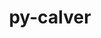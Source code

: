 ---
title: "py-calver"
layout: cache
categories: [package, develop-2023-12-10]
meta: {"versions": ["2022.6.26"], "compilers": ["apple-clang@=15.0.0", "cce@=15.0.1", "gcc@=11.1.0", "gcc@=11.3.0", "gcc@=11.4.0", "gcc@=7.3.1", "gcc@=7.5.0", "gcc@=9.4.0", "oneapi@=2023.2.0"], "oss": ["amzn2", "rhel8", "ubuntu18.04", "ubuntu20.04", "ubuntu22.04", "ventura"], "platforms": ["darwin", "linux"], "targets": ["aarch64", "neoverse_n1", "neoverse_v1", "ppc64le", "x86_64_v3", "zen4"], "stacks": ["aws-isc", "aws-isc-aarch64", "data-vis-sdk", "e4s", "e4s-cray-rhel", "e4s-neoverse_v1", "e4s-oneapi", "e4s-power", "e4s-rocm-external", "ml-darwin-aarch64-mps", "ml-linux-x86_64-cpu", "ml-linux-x86_64-cuda", "ml-linux-x86_64-rocm", "radiuss", "root"], "num_specs": 24, "num_specs_by_stack": {"ml-darwin-aarch64-mps": 2, "root": 24, "aws-isc-aarch64": 2, "aws-isc": 1, "e4s-cray-rhel": 2, "radiuss": 1, "e4s-neoverse_v1": 2, "data-vis-sdk": 2, "e4s-power": 2, "e4s": 3, "e4s-rocm-external": 1, "ml-linux-x86_64-cuda": 3, "ml-linux-x86_64-rocm": 3, "ml-linux-x86_64-cpu": 3, "e4s-oneapi": 4}}
spec_details: [{"hash": "dl64ubhanfmglistpt26hbppiocyt76d", "compiler": "apple-clang@=15.0.0", "versions": ["2022.6.26"], "os": "ventura", "platform": "darwin", "target": "aarch64", "variants": ["build_system=python_pip"], "stacks": ["ml-darwin-aarch64-mps", "root"], "size": "-", "tarball": "https://binaries.spack.io/develop-2023-12-10/build_cache/darwin-ventura-aarch64/apple-clang-15.0.0/py-calver-2022.6.26/darwin-ventura-aarch64-apple-clang-15.0.0-py-calver-2022.6.26-dl64ubhanfmglistpt26hbppiocyt76d.spack"}, {"hash": "sa7rzve24vw3fdkk2ckvrsd5kha2gxka", "compiler": "apple-clang@=15.0.0", "versions": ["2022.6.26"], "os": "ventura", "platform": "darwin", "target": "aarch64", "variants": ["build_system=python_pip"], "stacks": ["ml-darwin-aarch64-mps", "root"], "size": "-", "tarball": "https://binaries.spack.io/develop-2023-12-10/build_cache/darwin-ventura-aarch64/apple-clang-15.0.0/py-calver-2022.6.26/darwin-ventura-aarch64-apple-clang-15.0.0-py-calver-2022.6.26-sa7rzve24vw3fdkk2ckvrsd5kha2gxka.spack"}, {"hash": "4mgvfgjwmwomfsopqx3rybzxgqvo64ah", "compiler": "gcc@=7.3.1", "versions": ["2022.6.26"], "os": "amzn2", "platform": "linux", "target": "aarch64", "variants": ["build_system=python_pip"], "stacks": ["aws-isc-aarch64", "root"], "size": "-", "tarball": "https://binaries.spack.io/develop-2023-12-10/build_cache/linux-amzn2-aarch64/gcc-7.3.1/py-calver-2022.6.26/linux-amzn2-aarch64-gcc-7.3.1-py-calver-2022.6.26-4mgvfgjwmwomfsopqx3rybzxgqvo64ah.spack"}, {"hash": "i3gs55pjcun6xzwujxacvv7y7w3ykf5b", "compiler": "gcc@=7.3.1", "versions": ["2022.6.26"], "os": "amzn2", "platform": "linux", "target": "neoverse_n1", "variants": ["build_system=python_pip"], "stacks": ["aws-isc-aarch64", "root"], "size": "-", "tarball": "https://binaries.spack.io/develop-2023-12-10/build_cache/linux-amzn2-neoverse_n1/gcc-7.3.1/py-calver-2022.6.26/linux-amzn2-neoverse_n1-gcc-7.3.1-py-calver-2022.6.26-i3gs55pjcun6xzwujxacvv7y7w3ykf5b.spack"}, {"hash": "55abhs442jp5ns4g2ikwutm7dzlvpug3", "compiler": "gcc@=7.3.1", "versions": ["2022.6.26"], "os": "amzn2", "platform": "linux", "target": "x86_64_v3", "variants": ["build_system=python_pip"], "stacks": ["root", "aws-isc"], "size": "-", "tarball": "https://binaries.spack.io/develop-2023-12-10/build_cache/linux-amzn2-x86_64_v3/gcc-7.3.1/py-calver-2022.6.26/linux-amzn2-x86_64_v3-gcc-7.3.1-py-calver-2022.6.26-55abhs442jp5ns4g2ikwutm7dzlvpug3.spack"}, {"hash": "sslwuqhehwpw55qwt6vumn33udpjoddu", "compiler": "cce@=15.0.1", "versions": ["2022.6.26"], "os": "rhel8", "platform": "linux", "target": "zen4", "variants": ["build_system=python_pip"], "stacks": ["e4s-cray-rhel", "root"], "size": "-", "tarball": "https://binaries.spack.io/develop-2023-12-10/build_cache/linux-rhel8-zen4/cce-15.0.1/py-calver-2022.6.26/linux-rhel8-zen4-cce-15.0.1-py-calver-2022.6.26-sslwuqhehwpw55qwt6vumn33udpjoddu.spack"}, {"hash": "2o3pufxc7qiuepkilgf6ogxpctftbzil", "compiler": "cce@=15.0.1", "versions": ["2022.6.26"], "os": "rhel8", "platform": "linux", "target": "zen4", "variants": ["build_system=python_pip"], "stacks": ["e4s-cray-rhel", "root"], "size": "-", "tarball": "https://binaries.spack.io/develop-2023-12-10/build_cache/linux-rhel8-zen4/cce-15.0.1/py-calver-2022.6.26/linux-rhel8-zen4-cce-15.0.1-py-calver-2022.6.26-2o3pufxc7qiuepkilgf6ogxpctftbzil.spack"}, {"hash": "h56rswif6mhupexlmhbuam5umr66fkch", "compiler": "gcc@=7.5.0", "versions": ["2022.6.26"], "os": "ubuntu18.04", "platform": "linux", "target": "x86_64_v3", "variants": ["build_system=python_pip"], "stacks": ["root", "radiuss"], "size": "-", "tarball": "https://binaries.spack.io/develop-2023-12-10/build_cache/linux-ubuntu18.04-x86_64_v3/gcc-7.5.0/py-calver-2022.6.26/linux-ubuntu18.04-x86_64_v3-gcc-7.5.0-py-calver-2022.6.26-h56rswif6mhupexlmhbuam5umr66fkch.spack"}, {"hash": "2dg7v4urm3dgwwdxlminxynsrs4avn25", "compiler": "gcc@=11.4.0", "versions": ["2022.6.26"], "os": "ubuntu20.04", "platform": "linux", "target": "neoverse_v1", "variants": ["build_system=python_pip"], "stacks": ["e4s-neoverse_v1", "root"], "size": "-", "tarball": "https://binaries.spack.io/develop-2023-12-10/build_cache/linux-ubuntu20.04-neoverse_v1/gcc-11.4.0/py-calver-2022.6.26/linux-ubuntu20.04-neoverse_v1-gcc-11.4.0-py-calver-2022.6.26-2dg7v4urm3dgwwdxlminxynsrs4avn25.spack"}, {"hash": "dnetfwkrmmbip3d6wiiwep5atcmufois", "compiler": "gcc@=11.4.0", "versions": ["2022.6.26"], "os": "ubuntu20.04", "platform": "linux", "target": "neoverse_v1", "variants": ["build_system=python_pip"], "stacks": ["e4s-neoverse_v1", "root"], "size": "-", "tarball": "https://binaries.spack.io/develop-2023-12-10/build_cache/linux-ubuntu20.04-neoverse_v1/gcc-11.4.0/py-calver-2022.6.26/linux-ubuntu20.04-neoverse_v1-gcc-11.4.0-py-calver-2022.6.26-dnetfwkrmmbip3d6wiiwep5atcmufois.spack"}, {"hash": "xliovahchiojkglgvq3y6nwmiadecan6", "compiler": "gcc@=11.1.0", "versions": ["2022.6.26"], "os": "ubuntu20.04", "platform": "linux", "target": "x86_64_v3", "variants": ["build_system=python_pip"], "stacks": ["root", "data-vis-sdk"], "size": "-", "tarball": "https://binaries.spack.io/develop-2023-12-10/build_cache/linux-ubuntu20.04-x86_64_v3/gcc-11.1.0/py-calver-2022.6.26/linux-ubuntu20.04-x86_64_v3-gcc-11.1.0-py-calver-2022.6.26-xliovahchiojkglgvq3y6nwmiadecan6.spack"}, {"hash": "fvzftwhs3g65rb4s4l4d5jgedxgbufdb", "compiler": "gcc@=9.4.0", "versions": ["2022.6.26"], "os": "ubuntu20.04", "platform": "linux", "target": "ppc64le", "variants": ["build_system=python_pip"], "stacks": ["e4s-power", "root"], "size": "-", "tarball": "https://binaries.spack.io/develop-2023-12-10/build_cache/linux-ubuntu20.04-ppc64le/gcc-9.4.0/py-calver-2022.6.26/linux-ubuntu20.04-ppc64le-gcc-9.4.0-py-calver-2022.6.26-fvzftwhs3g65rb4s4l4d5jgedxgbufdb.spack"}, {"hash": "awdxdhuzhqqttemttpy2fltvyjqnbr5p", "compiler": "gcc@=9.4.0", "versions": ["2022.6.26"], "os": "ubuntu20.04", "platform": "linux", "target": "ppc64le", "variants": ["build_system=python_pip"], "stacks": ["e4s-power", "root"], "size": "-", "tarball": "https://binaries.spack.io/develop-2023-12-10/build_cache/linux-ubuntu20.04-ppc64le/gcc-9.4.0/py-calver-2022.6.26/linux-ubuntu20.04-ppc64le-gcc-9.4.0-py-calver-2022.6.26-awdxdhuzhqqttemttpy2fltvyjqnbr5p.spack"}, {"hash": "w7a5caxl3rbqrapylriibarydge6ccxd", "compiler": "gcc@=11.1.0", "versions": ["2022.6.26"], "os": "ubuntu20.04", "platform": "linux", "target": "x86_64_v3", "variants": ["build_system=python_pip"], "stacks": ["root", "data-vis-sdk"], "size": "-", "tarball": "https://binaries.spack.io/develop-2023-12-10/build_cache/linux-ubuntu20.04-x86_64_v3/gcc-11.1.0/py-calver-2022.6.26/linux-ubuntu20.04-x86_64_v3-gcc-11.1.0-py-calver-2022.6.26-w7a5caxl3rbqrapylriibarydge6ccxd.spack"}, {"hash": "j6m4a2pxr7xyqxnqbstddxohnzfjn5oz", "compiler": "gcc@=11.4.0", "versions": ["2022.6.26"], "os": "ubuntu20.04", "platform": "linux", "target": "x86_64_v3", "variants": ["build_system=python_pip"], "stacks": ["root", "e4s", "e4s-rocm-external"], "size": "-", "tarball": "https://binaries.spack.io/develop-2023-12-10/build_cache/linux-ubuntu20.04-x86_64_v3/gcc-11.4.0/py-calver-2022.6.26/linux-ubuntu20.04-x86_64_v3-gcc-11.4.0-py-calver-2022.6.26-j6m4a2pxr7xyqxnqbstddxohnzfjn5oz.spack"}, {"hash": "bydujlairkitfg5xkuoxmwc6jga2ng4f", "compiler": "gcc@=11.4.0", "versions": ["2022.6.26"], "os": "ubuntu20.04", "platform": "linux", "target": "x86_64_v3", "variants": ["build_system=python_pip"], "stacks": ["root", "e4s"], "size": "-", "tarball": "https://binaries.spack.io/develop-2023-12-10/build_cache/linux-ubuntu20.04-x86_64_v3/gcc-11.4.0/py-calver-2022.6.26/linux-ubuntu20.04-x86_64_v3-gcc-11.4.0-py-calver-2022.6.26-bydujlairkitfg5xkuoxmwc6jga2ng4f.spack"}, {"hash": "vmppfg2gjnxrfdxdujludftpbytyryzz", "compiler": "gcc@=11.4.0", "versions": ["2022.6.26"], "os": "ubuntu20.04", "platform": "linux", "target": "x86_64_v3", "variants": ["build_system=python_pip"], "stacks": ["root", "e4s"], "size": "-", "tarball": "https://binaries.spack.io/develop-2023-12-10/build_cache/linux-ubuntu20.04-x86_64_v3/gcc-11.4.0/py-calver-2022.6.26/linux-ubuntu20.04-x86_64_v3-gcc-11.4.0-py-calver-2022.6.26-vmppfg2gjnxrfdxdujludftpbytyryzz.spack"}, {"hash": "k5qfwxxm3jytnkjmv4pes73zckmaz5b6", "compiler": "gcc@=11.3.0", "versions": ["2022.6.26"], "os": "ubuntu22.04", "platform": "linux", "target": "x86_64_v3", "variants": ["build_system=python_pip"], "stacks": ["ml-linux-x86_64-cuda", "ml-linux-x86_64-rocm", "root", "ml-linux-x86_64-cpu"], "size": "-", "tarball": "https://binaries.spack.io/develop-2023-12-10/build_cache/linux-ubuntu22.04-x86_64_v3/gcc-11.3.0/py-calver-2022.6.26/linux-ubuntu22.04-x86_64_v3-gcc-11.3.0-py-calver-2022.6.26-k5qfwxxm3jytnkjmv4pes73zckmaz5b6.spack"}, {"hash": "i37ljgfe3dy5y4omsillkckc6vtazhz7", "compiler": "oneapi@=2023.2.0", "versions": ["2022.6.26"], "os": "ubuntu20.04", "platform": "linux", "target": "x86_64_v3", "variants": ["build_system=python_pip"], "stacks": ["e4s-oneapi", "root"], "size": "-", "tarball": "https://binaries.spack.io/develop-2023-12-10/build_cache/linux-ubuntu20.04-x86_64_v3/oneapi-2023.2.0/py-calver-2022.6.26/linux-ubuntu20.04-x86_64_v3-oneapi-2023.2.0-py-calver-2022.6.26-i37ljgfe3dy5y4omsillkckc6vtazhz7.spack"}, {"hash": "srimz4uzq3zvpvdxcltwrutgibipjkhn", "compiler": "oneapi@=2023.2.0", "versions": ["2022.6.26"], "os": "ubuntu20.04", "platform": "linux", "target": "x86_64_v3", "variants": ["build_system=python_pip"], "stacks": ["e4s-oneapi", "root"], "size": "-", "tarball": "https://binaries.spack.io/develop-2023-12-10/build_cache/linux-ubuntu20.04-x86_64_v3/oneapi-2023.2.0/py-calver-2022.6.26/linux-ubuntu20.04-x86_64_v3-oneapi-2023.2.0-py-calver-2022.6.26-srimz4uzq3zvpvdxcltwrutgibipjkhn.spack"}, {"hash": "ghyhy4k43naescbhdcu42znbxdu5f4jj", "compiler": "oneapi@=2023.2.0", "versions": ["2022.6.26"], "os": "ubuntu20.04", "platform": "linux", "target": "x86_64_v3", "variants": ["build_system=python_pip"], "stacks": ["e4s-oneapi", "root"], "size": "-", "tarball": "https://binaries.spack.io/develop-2023-12-10/build_cache/linux-ubuntu20.04-x86_64_v3/oneapi-2023.2.0/py-calver-2022.6.26/linux-ubuntu20.04-x86_64_v3-oneapi-2023.2.0-py-calver-2022.6.26-ghyhy4k43naescbhdcu42znbxdu5f4jj.spack"}, {"hash": "ttkpvajhtc7f3yswvslkekb4ujiu2wll", "compiler": "oneapi@=2023.2.0", "versions": ["2022.6.26"], "os": "ubuntu20.04", "platform": "linux", "target": "x86_64_v3", "variants": ["build_system=python_pip"], "stacks": ["e4s-oneapi", "root"], "size": "-", "tarball": "https://binaries.spack.io/develop-2023-12-10/build_cache/linux-ubuntu20.04-x86_64_v3/oneapi-2023.2.0/py-calver-2022.6.26/linux-ubuntu20.04-x86_64_v3-oneapi-2023.2.0-py-calver-2022.6.26-ttkpvajhtc7f3yswvslkekb4ujiu2wll.spack"}, {"hash": "36sapsv3yybbrgq335jey7jikcfeb23f", "compiler": "gcc@=11.3.0", "versions": ["2022.6.26"], "os": "ubuntu22.04", "platform": "linux", "target": "x86_64_v3", "variants": ["build_system=python_pip"], "stacks": ["ml-linux-x86_64-cuda", "ml-linux-x86_64-rocm", "root", "ml-linux-x86_64-cpu"], "size": "-", "tarball": "https://binaries.spack.io/develop-2023-12-10/build_cache/linux-ubuntu22.04-x86_64_v3/gcc-11.3.0/py-calver-2022.6.26/linux-ubuntu22.04-x86_64_v3-gcc-11.3.0-py-calver-2022.6.26-36sapsv3yybbrgq335jey7jikcfeb23f.spack"}, {"hash": "qx6wkrlnbsrcwruu7myu2dws44tnpddh", "compiler": "gcc@=11.3.0", "versions": ["2022.6.26"], "os": "ubuntu22.04", "platform": "linux", "target": "x86_64_v3", "variants": ["build_system=python_pip"], "stacks": ["ml-linux-x86_64-cuda", "ml-linux-x86_64-rocm", "root", "ml-linux-x86_64-cpu"], "size": "-", "tarball": "https://binaries.spack.io/develop-2023-12-10/build_cache/linux-ubuntu22.04-x86_64_v3/gcc-11.3.0/py-calver-2022.6.26/linux-ubuntu22.04-x86_64_v3-gcc-11.3.0-py-calver-2022.6.26-qx6wkrlnbsrcwruu7myu2dws44tnpddh.spack"}]
---